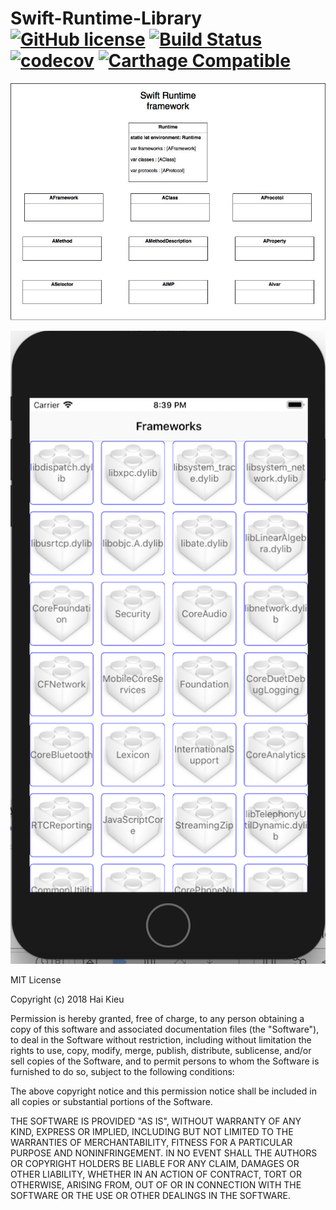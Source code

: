 # Swift-Runtime-Library [![GitHub license](https://img.shields.io/badge/license-MIT-lightgrey.svg)](https://raw.githubusercontent.com/haikieu/Swift-Runtime/master/LICENSE) [![Build Status](https://travis-ci.org/haikieu/Swift-Runtime.svg?branch=master)](https://travis-ci.org/haikieu/Swift-Runtime) [![codecov](https://codecov.io/gh/haikieu/Swift-Runtime/branch/master/graph/badge.svg)](https://codecov.io/gh/haikieu/Swift-Runtime) [![Carthage Compatible](https://img.shields.io/badge/Carthage-compatible-4BC51D.svg?style=flat)](https://github.com/Carthage/Carthage)

![Swift-Runtime-Library](https://raw.githubusercontent.com/haikieu/Swift-Runtime/master/Diagram1.jpg "Get all frameworks and library at runtime")

![Swift-Runtime-Library](https://raw.githubusercontent.com/haikieu/Swift-Runtime/master/Screenshots/Screenshot.png "Get all frameworks and library at runtime")


MIT License

Copyright (c) 2018 Hai Kieu

Permission is hereby granted, free of charge, to any person obtaining a copy
of this software and associated documentation files (the "Software"), to deal
in the Software without restriction, including without limitation the rights
to use, copy, modify, merge, publish, distribute, sublicense, and/or sell
copies of the Software, and to permit persons to whom the Software is
furnished to do so, subject to the following conditions:

The above copyright notice and this permission notice shall be included in all
copies or substantial portions of the Software.

THE SOFTWARE IS PROVIDED "AS IS", WITHOUT WARRANTY OF ANY KIND, EXPRESS OR
IMPLIED, INCLUDING BUT NOT LIMITED TO THE WARRANTIES OF MERCHANTABILITY,
FITNESS FOR A PARTICULAR PURPOSE AND NONINFRINGEMENT. IN NO EVENT SHALL THE
AUTHORS OR COPYRIGHT HOLDERS BE LIABLE FOR ANY CLAIM, DAMAGES OR OTHER
LIABILITY, WHETHER IN AN ACTION OF CONTRACT, TORT OR OTHERWISE, ARISING FROM,
OUT OF OR IN CONNECTION WITH THE SOFTWARE OR THE USE OR OTHER DEALINGS IN THE
SOFTWARE.
